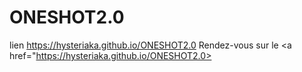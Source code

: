 # ONESHOT2.0
lien 
https://hysteriaka.github.io/ONESHOT2.0
Rendez-vous sur le <a href="https://hysteriaka.github.io/ONESHOT2.0>
